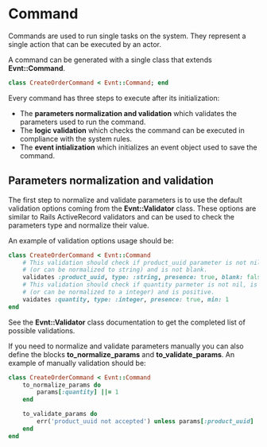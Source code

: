 # Command

Commands are used to run single tasks on the system. They represent a single action that can be executed by an actor.

A command can be generated with a single class that extends **Evnt::Command**.

```ruby
class CreateOrderCommand < Evnt::Command; end
```

Every command has three steps to execute after its initialization:

- The **parameters normalization and validation** which validates the parameters used to run the command.
- The **logic validation** which checks the command can be executed in compliance with the system rules.
- The **event intialization** which initializes an event object used to save the command.

## Parameters normalization and validation

The first step to normalize and validate parameters is to use the default validation options coming from the **Evnt::Validator** class. These options are similar to Rails ActiveRecord validators and can be used to check the parameters type and normalize their value.

An example of validation options usage should be:

```ruby
class CreateOrderCommand < Evnt::Command
    # This validation should check if product_uuid parameter is not nil, is a string
    # (or can be normalized to string) and is not blank.
    validates :product_uuid, type: :string, presence: true, blank: false
    # This validation should check if quantity parmeter is not nil, is a integer
    # (or can be normalized to a integer) and is positive.
    vaidates :quantity, type: :integer, presence: true, min: 1
end
```

See the **Evnt::Validator** class documentation to get the completed list of possible validations.

If you need to normalize and validate parameters manually you can also define the blocks **to_normalize_params** and **to_validate_params**. An example of manually validation should be:

```ruby
class CreateOrderCommand < Evnt::Command
    to_normalize_params do
        params[:quantity] ||= 1
    end

    to_validate_params do
        err('product_uuid not accepted') unless params[:product_uuid]
    end
end
```
